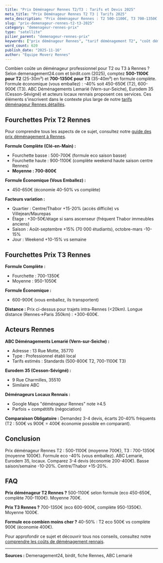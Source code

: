 ```yaml
---
title: "Prix Déménageur Rennes T2/T3 : Tarifs et Devis 2025"
meta_title: "Prix Déménageur Rennes T2 T3 | Tarifs 2025"
meta_description: "Prix déménageur Rennes : T2 500-1100€, T3 700-1350€ (demenagement24.com). ABC Lemarié, Eurodem 35. Formule eco -40%, devis comparaison économise 200-400€."
slug: "prix-demenageur-rennes-t2-t3-2025"
category: "demenageur-rennes-prix"
type: "satellite"
pilier_parent: "demenageur-rennes-prix"
keywords: ["prix déménageur Rennes", "tarif déménagement T2", "coût déménageur T3 Rennes"]
word_count: 620
publish_date: "2025-11-16"
author: "Équipe Moverz Rennes"
---
```


Combien coûte un déménageur professionnel pour T2 ou T3 à Rennes ? Selon demenagement24.com et birdit.com (2025), comptez **500-1100€ pour T2** (25-30m³) et **700-1350€ pour T3** (35-40m³) en formule complète. Formule économique (vous emballez) : -40% soit 450-650€ (T2), 600-900€ (T3). ABC Déménagements Lemarié (Vern-sur-Seiche), Eurodem 35 (Cesson-Sévigné) et acteurs locaux rennais proposent ces services. Ces éléments s'inscrivent dans le contexte plus large de notre [tarifs déménageur Rennes détaillés](/blog/demenagement-rennes/demenageur-rennes-prix).

## Fourchettes Prix T2 Rennes

Pour comprendre tous les aspects de ce sujet, consultez notre [guide des prix déménagement à Rennes](/blog/demenagement-rennes/demenageur-rennes-prix).

**Formule Complète (Clé-en-Main) :**
- Fourchette basse : 500-700€ (formule eco saison basse)
- Fourchette haute : 900-1100€ (complète weekend haute saison centre Rennes)
- **Moyenne : 700-800€**

**Formule Économique (Vous Emballez) :**
- 450-650€ (économie 40-50% vs complète)

**Facteurs variation :**
- Quartier : Centre/Thabor +15-20% (accès difficile) vs Villejean/Maurepas
- Étage : +30-50€/étage si sans ascenseur (fréquent Thabor immeubles anciens)
- Saison : Août-septembre +15% (70 000 étudiants), octobre-mars -10-15%
- Jour : Weekend +10-15% vs semaine

## Fourchettes Prix T3 Rennes

**Formule Complète :**
- Fourchette : 700-1350€
- Moyenne : 950-1050€

**Formule Économique :**
- 600-900€ (vous emballez, ils transportent)

**Distance :** Prix ci-dessus pour trajets intra-Rennes (<20km). Longue distance (Rennes→Paris 350km) : +300-600€.

## Acteurs Rennes

**ABC Déménagements Lemarié (Vern-sur-Seiche) :**
- Adresse : 13 Rue Motte, 35770
- Type : Professionnel établi local
- Tarifs estimés : Standards (500-800€ T2, 700-1100€ T3)

**Eurodem 35 (Cesson-Sévigné) :**
- 9 Rue Charmilles, 35510
- Similaire ABC

**Déménageurs Locaux Rennais :**
- Google Maps "déménageur Rennes" note ≥4.5
- Parfois + compétitifs (négociation)

**Comparaison Obligatoire :** Demandez 3-4 devis, écarts 20-40% fréquents (T2 : 500€ vs 900€ = 400€ économie possible en comparant).

## Conclusion

Prix déménageur Rennes T2 : 500-1100€ (moyenne 700€), T3 : 700-1350€ (moyenne 1000€). Formule eco -40% (vous emballez). ABC Lemarié, Eurodem 35, locaux. Comparez 3-4 devis (économie 200-400€). Basse saison/semaine -10-20%. Centre/Thabor +15-20%.

## FAQ

**Prix déménageur T2 Rennes ?**
500-1100€ selon formule (eco 450-650€, complète 700-1100€). Moyenne 700€.

**Prix T3 Rennes ?**
700-1350€ (eco 600-900€, complète 950-1350€). Moyenne 1000€.

**Formule eco combien moins cher ?**
40-50% : T2 eco 500€ vs complète 900€ (économie 400€).

Pour approfondir ce sujet et découvrir tous nos conseils, consultez notre [comprendre les coûts de déménagement rennais](/blog/demenagement-rennes/demenageur-rennes-prix).

---
**Sources :** Demenagement24, birdit, fiche Rennes, ABC Lemarié

